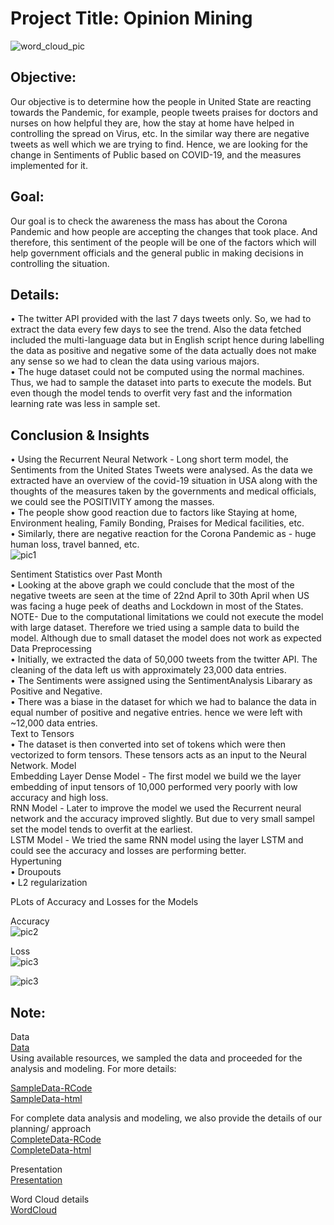 # Project Title: Opinion Mining 
![word_cloud_pic](https://user-images.githubusercontent.com/54416525/89357425-6f589d80-d68e-11ea-9000-592687563645.PNG)


## Objective: 
Our objective is to determine how the people in United State are reacting towards the Pandemic, for example, people tweets praises for doctors and nurses on how helpful they are, how the stay at home have helped in controlling the spread on Virus, etc. In the similar way there are negative tweets as well which we are trying to find. Hence, we are looking for the change in Sentiments of Public based on COVID-19, and the measures implemented for it.
## Goal: 
Our goal is to check the awareness the mass has about the Corona Pandemic and how people are accepting the changes that took place. And therefore, this sentiment of the people will be one of the factors which will help government officials and the general public in making decisions in controlling the situation.
## Details:
•	 The twitter API provided with the last 7 days tweets only. So, we had to extract the data every few days to see the trend. Also the data fetched included the multi-language data but in English script hence during labelling the data as positive and negative some of the data actually does not make any sense so we had to clean the data using various majors. <br />
•	The huge dataset could not be computed using the normal machines. Thus, we had to sample the dataset into parts to execute the models. But even though the model tends to overfit very fast and the information learning rate was less in sample set. 
## Conclusion & Insights
•	Using the Recurrent Neural Network - Long short term model, the Sentiments from the United States Tweets were analysed. As the data we extracted have an overview of the covid-19 situation in USA along with the thoughts of the measures taken by the governments and medical officials, we could see the POSITIVITY among the masses. <br />
•	The people show good reaction due to factors like Staying at home, Environment healing, Family Bonding, Praises for Medical facilities, etc.<br />
•	Similarly, there are negative reaction for the Corona Pandemic as - huge human loss, travel banned, etc.<br />
 ![pic1](https://user-images.githubusercontent.com/54416525/89357996-1b4eb880-d690-11ea-9312-23dd17da4bc9.jpg)
 
Sentiment Statistics over Past Month <br />
•	Looking at the above graph we could conclude that the most of the negative tweets are seen at the time of 22nd April to 30th April when US was facing a huge peek of deaths and Lockdown in most of the States.<br />
NOTE- Due to the computational limitations we could not execute the model with large dataset. Therefore we tried using a sample data to build the model. Although due to small dataset the model does not work as expected <br />
Data Preprocessing<br />
•	Initially, we extracted the data of 50,000 tweets from the twitter API. The cleaning of the data left us with approximately 23,000 data entries. <br />
•	The Sentiments were assigned using the SentimentAnalysis Libarary as Positive and Negative. <br />
•	There was a biase in the dataset for which we had to balance the data in equal number of positive and negative entries. hence we were left with ~12,000 data entries. <br />
Text to Tensors <br />
•	The dataset is then converted into set of tokens which were then vectorized to form tensors. These tensors acts as an input to the Neural Network.
Model<br />
Embedding Layer Dense Model - The first model we build we the layer embedding of input tensors of 10,000 performed very poorly with low accuracy and high loss.<br />
RNN Model - Later to improve the model we used the Recurrent neural network and the accuracy improved slightly. But due to very small sampel set the model tends to overfit at the earliest.<br />
LSTM Model - We tried the same RNN model using the layer LSTM and could see the accuracy and losses are performing better.<br />
Hypertuning<br />
•	Droupouts <br />
•	L2 regularization<br />

PLots of Accuracy and Losses for the Models <br />

Accuracy<br />
 ![pic2](https://user-images.githubusercontent.com/54416525/89357998-1d187c00-d690-11ea-9ffe-c4b15d3ae524.jpg)

Loss<br />
![pic3](https://user-images.githubusercontent.com/54416525/89358036-3a4d4a80-d690-11ea-895b-649800b585c2.png)

![pic3](https://user-images.githubusercontent.com/54416525/89358003-20136c80-d690-11ea-8cd0-734bc6a08572.JPG)

## Note:
Data  <br />
[Data](https://github.com/Harikapenjerla/Opining-Mining/blob/master/TwitterCovidData.zip)   <br />
Using available resources, we sampled the data and proceeded for the analysis and modeling. For more details: <br />

[SampleData-RCode](https://github.com/Harikapenjerla/Opining-Mining/blob/master/SampleDataFile.Rmd)  <br />
[SampleData-html](https://github.com/Harikapenjerla/Opining-Mining/blob/master/SampleDataFile.html)   <br />

For complete data analysis and modeling, we also provide the details of our planning/ approach  <br />
[CompleteData-RCode](https://github.com/Harikapenjerla/Opining-Mining/blob/master/OpinionMining_COVIDTweets.Rmd)   <br />
[CompleteData-html](https://github.com/Harikapenjerla/Opining-Mining/blob/master/OpinionMining_COVIDTweets.html)   <br />

Presentation  <br />
[Presentation](https://github.com/Harikapenjerla/Opining-Mining/blob/master/Opinion_Mining_Presentation.pdf)    <br />

Word Cloud details <br />
[WordCloud](https://github.com/Harikapenjerla/Opining-Mining/blob/master/WordCount.Rmd)  <br />



